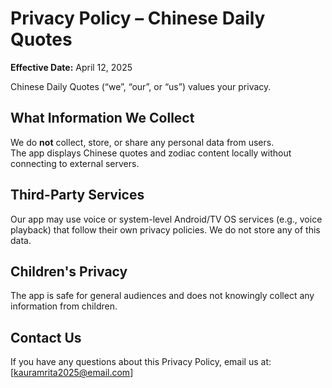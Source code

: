 # Privacy Policy – Chinese Daily Quotes

**Effective Date:** April 12, 2025

Chinese Daily Quotes (“we”, “our”, or “us”) values your privacy.

## What Information We Collect
We do **not** collect, store, or share any personal data from users.  
The app displays Chinese quotes and zodiac content locally without connecting to external servers.

## Third-Party Services
Our app may use voice or system-level Android/TV OS services (e.g., voice playback) that follow their own privacy policies. We do not store any of this data.

## Children's Privacy
The app is safe for general audiences and does not knowingly collect any information from children.

## Contact Us
If you have any questions about this Privacy Policy, email us at: [kauramrita2025@email.com]
